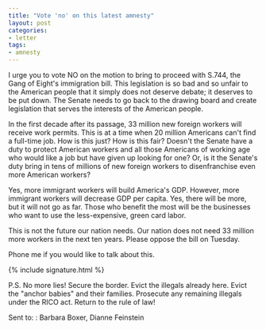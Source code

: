 ```yaml
---
title: "Vote 'no' on this latest amnesty"
layout: post
categories:
- letter
tags:
- amnesty
---
```


I urge you to vote NO on the motion to bring to proceed with S.744, the Gang of Eight's immigration bill. This legislation is so bad and so unfair to the American people that it simply does not deserve debate; it deserves to be put down. The Senate needs to go back to the drawing board and create legislation that serves the interests of the American people.

In the first decade after its passage, 33 million new foreign workers will receive work permits. This is at a time when 20 million Americans can't find a full-time job. How is this just? How is this fair? Doesn't the Senate have a duty to protect American workers and all those Americans of working age who would like a job but have given up looking for one? Or, is it the Senate's duty bring in tens of millions of new foreign workers to disenfranchise even more American workers?

Yes, more immigrant workers will build America's GDP. However, more immigrant workers will decrease GDP per capita. Yes, there will be more, but it will not go as far. Those who benefit the most will be the businesses who want to use the less-expensive, green card labor.

This is not the future our nation needs. Our nation does not need 33 million more workers in the next ten years. Please oppose the bill on Tuesday.

Phone me if you would like to talk about this.

{% include signature.html %}

P.S. No more lies! Secure the border. Evict the illegals already here. Evict the "anchor babies" and their families. Prosecute any remaining illegals under the RICO act. Return to the rule of law!

Sent to:
: Barbara Boxer, Dianne Feinstein
